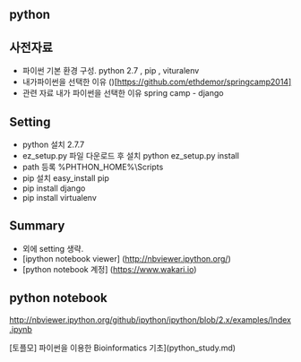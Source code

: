 

python
-----------

사전자료
--------------
- 파이썬 기본 환경 구성. python 2.7 , pip , vituralenv
- 내가파이썬을 선택한 이유 ()[https://github.com/ethdemor/springcamp2014]
- 관련 자료 내가 파이썬을 선택한 이유 spring camp  - django


Setting
------------------
- python 설치 2.7.7
- ez_setup.py 파일 다운로드 후 설치 python ez_setup.py install
- path 등록 %PHTHON_HOME%\Scripts
- pip 설치 easy_install pip
- pip install django
- pip install virtualenv

Summary
------------------
- 외에 setting 생략.
- [ipython notebook viewer] (http://nbviewer.ipython.org/)
- [python notebook 계정] (https://www.wakari.io)

python notebook
-----------------
http://nbviewer.ipython.org/github/ipython/ipython/blob/2.x/examples/Index.ipynb

[토플모] 파이썬을 이용한 Bioinformatics 기초](python_study.md)


